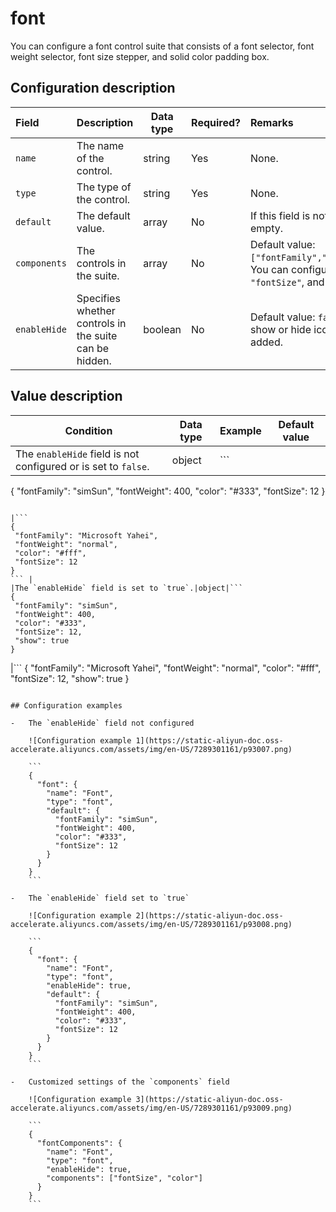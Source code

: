 # font

You can configure a font control suite that consists of a font selector, font weight selector, font size stepper, and solid color padding box.

## Configuration description

|Field|Description|Data type|Required?|Remarks|
|:----|:----------|---------|:--------|:------|
|`name`|The name of the control.|string|Yes|None.|
|`type`|The type of the control.|string|Yes|None.|
|`default`|The default value.|array|No|If this field is not specified, the default value is empty.|
|`components`|The controls in the suite.|array|No|Default value: `["fontFamily","fontWeight","fontSize","color"]`. You can configure `"fontFamily"`, `"fontWeight"`, `"fontSize"`, and `"color"`.|
|`enableHide`|Specifies whether controls in the suite can be hidden.|boolean|No|Default value: `false`. If this field is set to `true`, a show or hide icon appears, and the `show` field is added.|

## Value description

|Condition|Data type|Example|Default value|
|---------|---------|-------|-------------|
|The `enableHide` field is not configured or is set to `false`.|object|```
{
 "fontFamily": "simSun",
 "fontWeight": 400,
 "color": "#333",
 "fontSize": 12
}
```

|```
{
 "fontFamily": "Microsoft Yahei",
 "fontWeight": "normal",
 "color": "#fff",
 "fontSize": 12
}
``` |
|The `enableHide` field is set to `true`.|object|```
{
 "fontFamily": "simSun",
 "fontWeight": 400,
 "color": "#333",
 "fontSize": 12,
 "show": true
}
```

|```
{
 "fontFamily": "Microsoft Yahei",
 "fontWeight": "normal",
 "color": "#fff",
 "fontSize": 12,
 "show": true
}
``` |

## Configuration examples

-   The `enableHide` field not configured

    ![Configuration example 1](https://static-aliyun-doc.oss-accelerate.aliyuncs.com/assets/img/en-US/7289301161/p93007.png)

    ```
    {
      "font": {
        "name": "Font",
        "type": "font",
        "default": {
          "fontFamily": "simSun",
          "fontWeight": 400,
          "color": "#333",
          "fontSize": 12
        }
      }
    }
    ```

-   The `enableHide` field set to `true`

    ![Configuration example 2](https://static-aliyun-doc.oss-accelerate.aliyuncs.com/assets/img/en-US/7289301161/p93008.png)

    ```
    {
      "font": {
        "name": "Font",
        "type": "font",
        "enableHide": true,
        "default": {
          "fontFamily": "simSun",
          "fontWeight": 400,
          "color": "#333",
          "fontSize": 12
        }
      }
    }
    ```

-   Customized settings of the `components` field

    ![Configuration example 3](https://static-aliyun-doc.oss-accelerate.aliyuncs.com/assets/img/en-US/7289301161/p93009.png)

    ```
    {
      "fontComponents": {
        "name": "Font",
        "type": "font",
        "enableHide": true,
        "components": ["fontSize", "color"]
      }
    }
    ```


